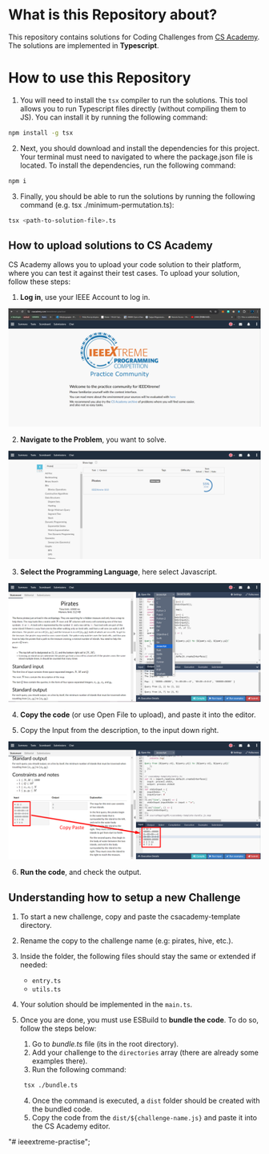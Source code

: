 # What is this Repository about?

This repository contains solutions for Coding Challenges from [CS Academy](https://csacademy.com/ieeextreme-practice). The solutions are implemented in **Typescript**.

# How to use this Repository

1. You will need to install the `tsx` compiler to run the solutions. This tool allows you to run Typescript files directly (without compiling them to JS). You can install it by running the following command:

```bash
npm install -g tsx
```

2. Next, you should download and install the dependencies for this project. Your terminal must need to navigated to where the package.json file is located. To install the dependencies, run the following command:

```bash
npm i
```

3. Finally, you should be able to run the solutions by running the following command (e.g. tsx ./minimum-permutation.ts):

```bash
tsx <path-to-solution-file>.ts
```

## How to upload solutions to CS Academy

CS Academy allows you to upload your code solution to their platform, where you can test it against their test cases. To upload your solution, follow these steps:

1. **Log in**, use your IEEE Account to log in.

![](./imgs/IEEEXtreme_1.png)

2. **Navigate to the Problem**, you want to solve.

![](./imgs/IEEEXtreme_2.png)

3. **Select the Programming Language**, here select Javascript.

![](./imgs/IEEEXtreme_3.png)

4. **Copy the code** (or use Open File to upload), and paste it into the editor.

5. Copy the Input from the description, to the input down right.

![](./imgs/IEEEXtreme_4.png)

6. **Run the code**, and check the output.

## Understanding how to setup a new Challenge

1. To start a new challenge, copy and paste the csacademy-template directory.
2. Rename the copy to the challenge name (e.g: pirates, hive, etc.).
3. Inside the folder, the following files should stay the same or extended if needed:

   - `entry.ts`
   - `utils.ts`

4. Your solution should be implemented in the `main.ts`.

5. Once you are done, you must use ESBuild to **bundle the code**. To do so, follow the steps below:

   1. Go to _bundle.ts_ file (its in the root directory).
   2. Add your challenge to the `directories` array (there are already some examples there).
   3. Run the following command:

   ```bash
    tsx ./bundle.ts
   ```

   4. Once the command is executed, a `dist` folder should be created with the bundled code.
   5. Copy the code from the `dist/${challenge-name.js}` and paste it into the CS Academy editor.

"# ieeextreme-practise";
